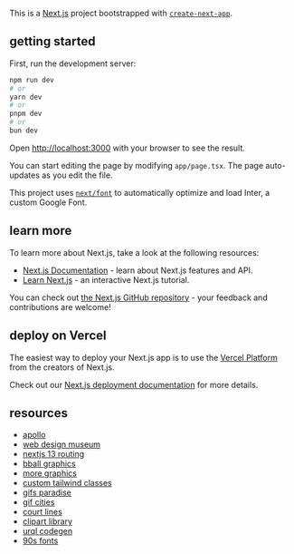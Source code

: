 This is a [Next.js](https://nextjs.org/) project bootstrapped with [`create-next-app`](https://github.com/vercel/next.js/tree/canary/packages/create-next-app).

## getting started

First, run the development server:

```bash
npm run dev
# or
yarn dev
# or
pnpm dev
# or
bun dev
```

Open [http://localhost:3000](http://localhost:3000) with your browser to see the result.

You can start editing the page by modifying `app/page.tsx`. The page auto-updates as you edit the file.

This project uses [`next/font`](https://nextjs.org/docs/basic-features/font-optimization) to automatically optimize and load Inter, a custom Google Font.

## learn more

To learn more about Next.js, take a look at the following resources:

- [Next.js Documentation](https://nextjs.org/docs) - learn about Next.js features and API.
- [Learn Next.js](https://nextjs.org/learn) - an interactive Next.js tutorial.

You can check out [the Next.js GitHub repository](https://github.com/vercel/next.js/) - your feedback and contributions are welcome!

## deploy on Vercel

The easiest way to deploy your Next.js app is to use the [Vercel Platform](https://vercel.com/new?utm_medium=default-template&filter=next.js&utm_source=create-next-app&utm_campaign=create-next-app-readme) from the creators of Next.js.

Check out our [Next.js deployment documentation](https://nextjs.org/docs/deployment) for more details.

## resources

- [apollo](https://www.apollographql.com/blog/apollo-client/next-js/next-js-getting-started/)
- [web design museum](https://www.webdesignmuseum.org/)
- [nextjs 13 routing](https://dev.to/zenstack/fun-with-nextjs-13-new-routing-system-5gmk)
- [bball graphics](https://carlswebgraphics.com/basketball.html)
- [more graphics](https://pixabay.com/vectors/search/basketball/)
- [custom tailwind classes](https://tailwindcss.com/docs/functions-and-directives#using-apply-with-per-component-css)
- [gifs paradise](https://www.gifs-paradise.com/)
- [gif cities](https://gifcities.org/)
- [court lines](https://observablehq.com/@willhoup/drawing-an-nba-court)
- [clipart library](https://clipart-library.com/)
- [urql codegen](https://formidable.com/open-source/urql/docs/basics/typescript-integration/)
- [90s fonts](https://fontsinuse.com/tags/400/1990s?page=4)
